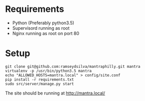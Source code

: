 # Requirements

* Python (Preferably python3.5)
* Supervisord running as root
* Nginx running as root on port 80

# Setup

```
git clone git@github.com:ramseydsilva/mantraphilly.git mantra
virtualenv -p /usr/bin/python3.5 mantra
echo "ALLOWED_HOSTS=mantra.local" > config/site.conf
pip install -r requirements.txt
sudo src/server/manage.py start
```
The site should be running at http://mantra.local/
